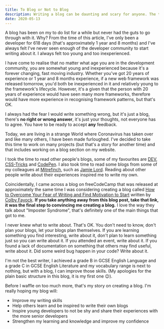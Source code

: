 ```yaml
---
title: To Blog or Not to Blog
description: Writing a blog can be daunting and scary for anyone. The thought of criticism and humiliation crosses your mind. What convinced me to write a blog and why do I recommend it to others?
date: 2020-05-13
---
```


A blog has been on my to do list for a while but never had the guts to go through with it. Why? From the time of this article, I've only been a developer for 618 days (that's approximately 1 year and 8 months) and I've always felt I've never seen enough of the developer community to start writing about it. I always felt too young and too inexperienced.

I have come to realise that no matter what age you are in the development community, you are somewhat young and inexperienced because it's a forever changing, fast moving industry. Whether you've got 20 years of experience or 1 year and 8 months experience, if a new web framework was released tomorrow, you'd both be inexperienced in it and relatively young to the framework's lifecycle. However, it's a given that the person with 20 years of experience would have seen many more frameworks, therefore would have more experience in recognising framework patterns, but that's OK.

I always had the fear I would write something wrong, but it's just a blog, there's **no right or wrong answer**, it's just your thoughts, not everyone has to agree. You have to be ready to accept **any** feedback.

Today, we are living in a strange World where Coronavirus has taken over and like many others, I have been made furloughed. I've decided to take this time to work on many projects (but that's a story for another time) and that includes working on a blog section on my website.

I took the time to read other people's blogs, some of my favourites are [DEV](https://dev.to), [CSS-Tricks](https://css-tricks.com) and [CodePen](https://blog.codepen.io). I also took time to read some blogs from some of my colleagues at [Mitrefinch](https://www.mitrefinch.co.uk), such as [Jamie Lord](https://lord.technology/blog). Reading about other people write about their experiences inspired me to write my own.

Coincidentally, I came across a blog on freeCodeCamp that was released at approximately the same time I was considering creating a blog called [How to Overcome Your Fear of Writing and Find Motivation to Start](https://www.freecodecamp.org/news/overcoming-your-fear-of-writing-and-how-you-can-find-motivation) written by [Colby Fayock](https://twitter.com/colbyfayock). **If you take anything away from this blog post, take that link, it was the final step to convincing me creating a blog.** I love the way they talk about "Imposter Syndrome", that's definitely one of the main things that got to me.

I never knew what to write about. That's OK. You don't need to know, don't plan your blogs, let your blogs plan themselves. If you are learning something you find interesting, write about it, don't plan to learn something just so you can write about it. If you attended an event, write about it. If you found a lack of documentation on something that others may find useful, write about it. Did some weird bug happen in your code? Write about it.

I'm not the best writer, I achieved a grade B in GCSE English Language and a grade C in GCSE English Literature and my vocabulary range is next to nothing, but with a blog, I can improve those skills. (My apologies for the plain basic structure in this blog, it is my first one 😉).

Before I waffle on too much more, that's my story on creating a blog. I'm really hoping my blog will:
- Improve my writing skills
- Help others learn and be inspired to write their own blogs
- Inspire young developers to not be shy and share their experiences with the more senior developers
- Strengthen my learning and knowledge and improve my confidence